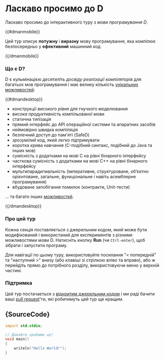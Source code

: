# Ласкаво просимо до D

Ласкаво просимо до інтерактивного туру з *мови програмування D*. 

{{#dmanmobile}}

Цей тур описує __потужну__ і __виразну__ мову програмування,
яка компілює безпосередньо у __ефективний__ машинний код.

{{/dmanmobile}}

### Що є D?

D є кульмінацією _десятиліть досвіду реалізації компіляторів_
для багатьох мов програмування і має велику кількість
[унікальних можливостей](http://dlang.org/overview.html):

{{#dmandesktop}}

- конструкції _високого рівня_ для гнучкого моделювання
- _висока продуктивність_ компільованої мови
- статична типізація
- прямий інтерфейс до API операційної системи та апаратних засобів
- неймовірно швидка компіляція
- безпечний доступ до пам'яті (SafeD)
- _зрозумiлий_ код, який _легко_ пiдтримувати
- коротка крива навчання (C-подібний синтакс, подібний до Java та інших мов)
- сумісність з додатками на мові C на рівні бінарного інтерфейсу
- часткова сумісність з додатками на мові C++ на рівні бінарного інтерфейсу
- мультипарадигмальність (iмперативне, структуроване, об’єктно орієнтоване, загальне, функціональне і навiть асемблерне програмування)
- вбудоване запобігання помилок (контракти, Unit-тести)

... та багато інших [можливостей](http://dlang.org/overview.html).

{{/dmandesktop}}

### Про цей тур

Кожна секція поставляється з джерельним кодом, який може бути
модифікований і використаний для експериментів з різними можливостями
мови D. Натисніть кнопку __Run__ (чи `Ctrl-enter`), щоб зібрати і
запустити програму.

Для навігації по цьому туру, використовуйте посилання "< попередній"
та "наступний >" внизу (або клавіші зі стрілкою вліво та вправо), або ж
перейдіть прямо до потрібного розділу, використовуючи меню у верхній
частині.

### Підтримка

Цей тур постачається з [відкритим джерельним кодом](https://github.com/dlang-tour) і ми раді бачити ваші [pull request](https://help.github.com/articles/about-pull-requests/)'ти, які робитимуть цей тур ще кращим.

## {SourceCode}

```d
import std.stdio;

// Давайте зробимо це!
void main()
{
    writeln("Hello World!");
}
```
